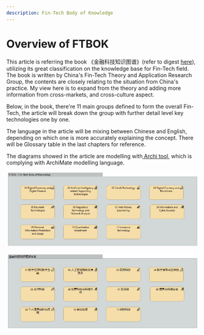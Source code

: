 ```yaml
---
description: Fin-Tech Body of Knowledge
---
```


# Overview of FTBOK

This article is referring the book 《金融科技知识图谱》\(refer to digest [here](https://www.practicalmoneyskills.com.cn/resources/fintech-glossary)\), utilizing its great classification on the knowledge base for Fin-Tech field. The book is written by China's Fin-Tech Theory and Application Research Group, the contents are closely relating to the situation from China's practice. My view here is to expand from the theory and adding more information from cross-markets, and cross-culture aspect.

Below, in the book, there're 11 main groups defined to form the overall Fin-Tech, the article will break down the group with further detail level key technologies one by one.

The language in the article will be mixing between Chinese and English, depending on which one is more accurately explaining the concept. There will be Glossary table in the last chapters for reference.

The diagrams showed in the article are modelling with[ Archi tool](https://www.archimatetool.com/), which is complying with ArchiMate modelling language.

![Fin-Tech Body of Knowledge Overview](.gitbook/assets/image.png)

![&#x91D1;&#x878D;&#x79D1;&#x6280;&#x77E5;&#x8BC6;&#x6846;&#x67B6;&#x4F53;&#x7CFB;&#x6982;&#x89C8;](.gitbook/assets/image%20%281%29.png)



